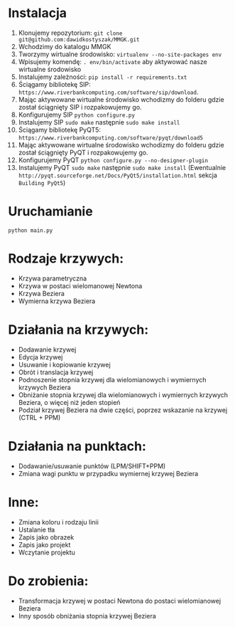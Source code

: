 # Instalacja
1. Klonujemy repozytorium: `git clone git@github.com:dawidkostyszak/MMGK.git`
2. Wchodzimy do katalogu MMGK
3. Tworzymy wirtualne środowisko: `virtualenv --no-site-packages env`
4. Wpisujemy komendę: `. env/bin/activate` aby aktywować nasze wirtualne środowisko
5. Instalujemy zależności: `pip install -r requirements.txt`
6. Ściągamy bibliotekę SIP: `https://www.riverbankcomputing.com/software/sip/download`.
7. Mając aktywowane wirtualne środowisko wchodizmy do folderu gdzie został ściągnięty SIP i rozpakowujemy go.
8. Konfigurujemy SIP `python configure.py`
9. Instalujemy SIP `sudo make` następnie `sudo make install`
10. Ściągamy bibliotekę PyQT5: `https://www.riverbankcomputing.com/software/pyqt/download5`
11. Mając aktywowane wirtualne środowisko wchodizmy do folderu gdzie został ściągnięty PyQT i rozpakowujemy go.
12. Konfigurujemy PyQT `python configure.py --no-designer-plugin`
13. Instalujemy PyQT `sudo make` następnie `sudo make install` (Ewentualnie `http://pyqt.sourceforge.net/Docs/PyQt5/installation.html` sekcja `Building PyQt5`)

# Uruchamianie
`python main.py`

# Rodzaje krzywych:
- Krzywa parametryczna
- Krzywa w postaci wielomanowej Newtona
- Krzywa Beziera
- Wymierna krzywa Beziera

# Działania na krzywych:
- Dodawanie krzywej
- Edycja krzywej
- Usuwanie i kopiowanie krzywej
- Obrót i translacja krzywej
- Podnoszenie stopnia krzywej dla wielomianowych i wymiernych krzywych Beziera
- Obniżanie stopnia krzywej dla wielomianowych i wymiernych krzywych Beziera,
    o więcej niż jeden stopień
- Podział krzywej Beziera na dwie części, poprzez wskazanie na krzywej (CTRL + PPM)

# Działania na punktach:
- Dodawanie/usuwanie punktów (LPM/SHIFT+PPM)
- Zmiana wagi punktu w przypadku wymiernej krzywej Beziera

# Inne:
- Zmiana koloru i rodzaju linii
- Ustalanie tła
- Zapis jako obrazek
- Zapis jako projekt
- Wczytanie projektu

# Do zrobienia:
- Transformacja krzywej w postaci Newtona do postaci wielomianowej Beziera
- Inny sposób obniżania stopnia krzywej Beziera
